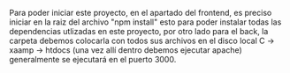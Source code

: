 Para poder iniciar este proyecto, en el apartado del frontend, es preciso iniciar en la raiz del archivo "npm install" esto para poder instalar todas las dependencias utlizadas en este proyecto, por otro lado para el back, la carpeta debemos colocarla con todos sus archivos en el disco local C -> xaamp -> htdocs (una vez allí dentro debemos ejecutar apache) generalmente se ejecutará en el puerto 3000.